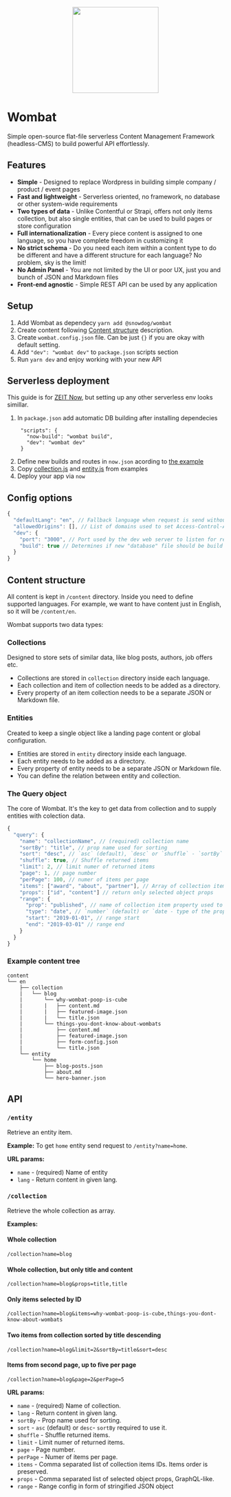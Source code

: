 <p align="center">
  <img src="./assets/logo.svg" height="200">
</p>

# Wombat
Simple open-source flat-file serverless Content Management Framework (headless-CMS) to build powerful API effortlessly.

## Features
- **Simple** - Designed to replace Wordpress in building simple company / product / event pages
- **Fast and lightweight** - Serverless oriented, no framework, no database or other system-wide requirements
- **Two types of data** - Unlike Contentful or Strapi, offers not only items collection, but also single entities, that can be used to build pages or store configuration
- **Full internationalization** - Every piece content is assigned to one language, so you have complete freedom in customizing it
- **No strict schema** - Do you need each item within a content type to do be different and have a different structure for each language? No problem, sky is the limit!
- **No Admin Panel** - You are not limited by the UI or poor UX, just you and bunch of JSON and Markdown files
- **Front-end agnostic** - Simple REST API can be used by any application


## Setup
1. Add Wombat as dependecy `yarn add @snowdog/wombat`
2. Create content following [Content structure](#content-structure) description.
3. Create `wombat.config.json` file. Can be just `{}` if you are okay with default setting.
4. Add `"dev": "wombat dev"` to `package.json` scripts section
5. Run `yarn dev` and enjoy working with your new API

## Serverless deployment
This guide is for [ZEIT Now](https://zeit.co/docs/v2/deployments/official-builders/node-js-now-node/), but setting up any other serverless env looks simillar.

1. In `package.json` add automatic DB building after installing dependecies
   ```
    "scripts": {
      "now-build": "wombat build",
      "dev": "wombat dev"
    }
   ```
2. Define new builds and routes in `now.json` acording to [the example](./examples/now/now.json)
3. Copy [collection.js](./examples/now/collection.js) and [entity.js](./examples/now/entity.js) from examples
4. Deploy your app via `now`

## Config options
```js
{
  "defaultLang": "en", // Fallback language when request is send without `lang` query param.
  "allowedOrigins": [], // List of domains used to set Access-Control-Allow-Origin (CORS) response header
  "dev": {
    "port": "3000", // Port used by the dev web server to listen for requests
    "build": true // Determines if new "database" file should be build from files before dev server will be started.
  }
}
```

## Content structure
All content is kept in `/content` directory.
Inside you need to define supported languages. For example, we want to have content just in English, so it will be `/content/en`.

Wombat supports two data types:
### Collections
Designed to store sets of similar data, like blog posts, authors, job offers etc.
- Collections are stored in `collection` directory inside each language.
- Each collection and item of collection needs to be added as a directory.
- Every property of an item collection needs to be a separate JSON or Markdown file.

### Entities
Created to keep a single object like a landing page content or global configuration.
- Entities are stored in `entity` directory inside each language.
- Each entity needs to be added as a directory.
- Every property of entity needs to be a separate JSON or Markdown file.
- You can define the relation between entity and collection.

### The Query object
The core of Wombat. It's the key to get data from collection and to supply entities with colection data.

```js
{
  "query": {
    "name": "collectionName", // (required) collection name
    "sortBy": "title", // prop name used for sorting
    "sort": "desc", // `asc` (default), `desc` or `shuffle` - `sortBy` required to use it
    "shuffle": true, // Shuffle returned items
    "limit": 2, // limit numer of returned items
    "page": 1, // page number
    "perPage": 100, // numer of items per page
    "items": ["award", "about", "partner"], // Array of collection items IDs. Items order is preserved.
    "props": ["id", "content"] // return only selected object props
    "range": {
      "prop": "published", // name of collection item property used to get range
      "type": "date", // `number` (default) or `date - type of the prop
      "start": "2019-01-01", // range start
      "end": "2019-03-01" // range end
    }
  }
}
```

### Example content tree
```
content
└── en
    ├── collection
    |   └── blog
    |       └── why-wombat-poop-is-cube
    |       |   ├── content.md
    |       |   ├── featured-image.json
    |       |   └── title.json
    |       └── things-you-dont-know-about-wombats
    |           ├── content.md
    |           ├── featured-image.json
    |           ├── form-config.json
    |           └── title.json
    └── entity
        └── home
            ├── blog-posts.json
            ├── about.md
            └── hero-banner.json
```
## API
### `/entity`
Retrieve an entity item.

**Example:**
To get `home` entity send request to `/entity?name=home`.

**URL params:**
- `name` - (required) Name of entity
- `lang` - Return content in given lang.

### `/collection`
Retrieve the whole collection as array.

**Examples:**
#### Whole collection
```
/collection?name=blog
```

#### Whole collection, but only title and content
```
/collection?name=blog&props=title,title
```

#### Only items selected by ID
```
/collection?name=blog&items=why-wombat-poop-is-cube,things-you-dont-know-about-wombats
```

#### Two items from collection sorted by title descending
```
/collection?name=blog&limit=2&sortBy=title&sort=desc
```

#### Items from second page, up to five per page
```
/collection?name=blog&page=2&perPage=5
```

**URL params:**
- `name` - (required) Name of collection.
- `lang` - Return content in given lang.
- `sortBy` - Prop name used for sorting.
- `sort` - `asc` (default) or `desc`- `sortBy` required to use it.
- `shuffle` - Shuffle returned items.
- `limit` - Limit numer of returned items.
- `page` - Page number.
- `perPage` - Numer of items per page.
- `items` - Comma separated list of collection items IDs. Items order is preserved.
- `props` - Comma separated list of selected object props, GraphQL-like.
- `range` - Range config in form of stringified JSON object
